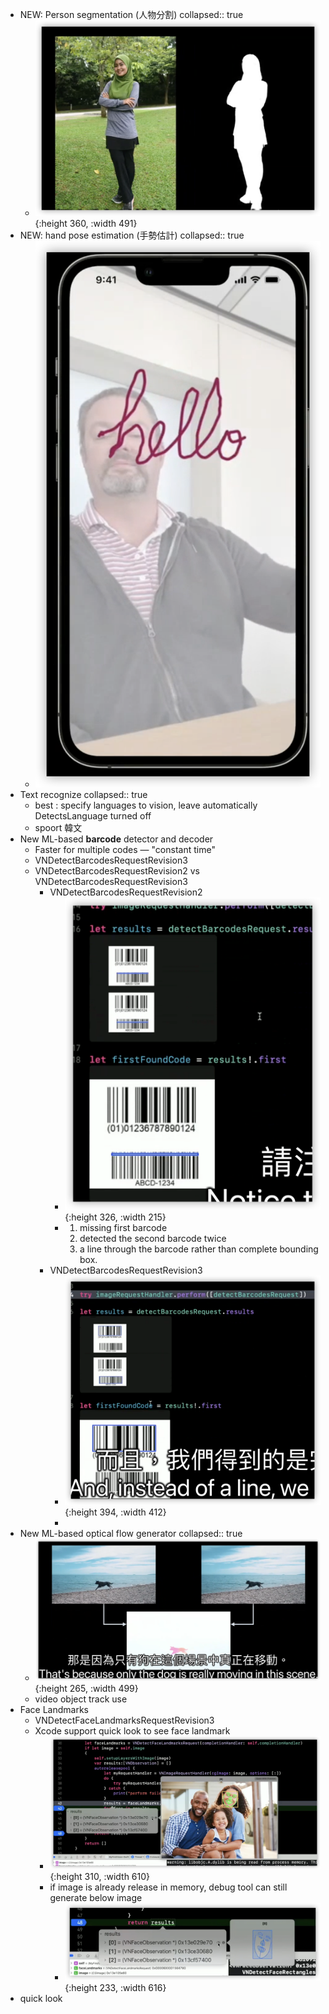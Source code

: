 - NEW: Person segmentation (人物分割)
  collapsed:: true
	- ![image.png](../assets/image_1654999973081_0.png){:height 360, :width 491}
- NEW: hand pose estimation (手勢估計)
  collapsed:: true
	- ![image.png](../assets/image_1654999958456_0.png)
- Text recognize
  collapsed:: true
	- best : specify languages to vision, leave automatically DetectsLanguage turned off
	- spoort 韓文
- New ML-based **barcode** detector and decoder
	- Faster for multiple codes — "constant time"
	- VNDetectBarcodesRequestRevision3
	- VNDetectBarcodesRequestRevision2 vs VNDetectBarcodesRequestRevision3
		- VNDetectBarcodesRequestRevision2
			- ![image.png](../assets/image_1655001951874_0.png){:height 326, :width 215}
			- 1. missing first barcode
			  2. detected the second barcode twice
			  3. a line through the barcode rather than complete bounding box.
		- VNDetectBarcodesRequestRevision3
			- ![image.png](../assets/image_1655002257925_0.png){:height 394, :width 412}
			-
- New ML-based optical flow generator
  collapsed:: true
	- ![image.png](../assets/image_1655001001732_0.png){:height 265, :width 499}
	- video object track use
- Face Landmarks
	- VNDetectFaceLandmarksRequestRevision3
	- Xcode support quick look to see face landmark
		- ![image.png](../assets/image_1655001610853_0.png){:height 310, :width 610}
		- if image is already release in memory, debug tool can still generate below image
			- ![image.png](../assets/image_1655001775550_0.png){:height 233, :width 616}
- quick look